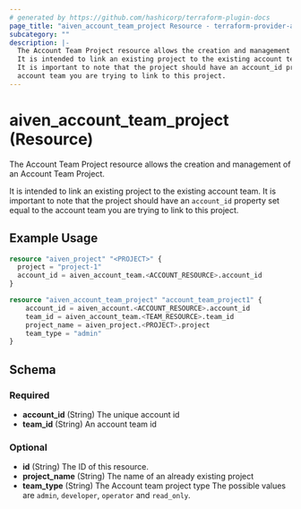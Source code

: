 ```yaml
---
# generated by https://github.com/hashicorp/terraform-plugin-docs
page_title: "aiven_account_team_project Resource - terraform-provider-aiven"
subcategory: ""
description: |-
  The Account Team Project resource allows the creation and management of an Account Team Project.
  It is intended to link an existing project to the existing account team.
  It is important to note that the project should have an account_id property set equal to the
  account team you are trying to link to this project.
---
```


# aiven_account_team_project (Resource)

The Account Team Project resource allows the creation and management of an Account Team Project.

It is intended to link an existing project to the existing account team.
It is important to note that the project should have an `account_id` property set equal to the
account team you are trying to link to this project.

## Example Usage

```terraform
resource "aiven_project" "<PROJECT>" {
  project = "project-1"
  account_id = aiven_account_team.<ACCOUNT_RESOURCE>.account_id
}

resource "aiven_account_team_project" "account_team_project1" {
    account_id = aiven_account.<ACCOUNT_RESOURCE>.account_id
    team_id = aiven_account_team.<TEAM_RESOURCE>.team_id
    project_name = aiven_project.<PROJECT>.project
    team_type = "admin"
}
```

<!-- schema generated by tfplugindocs -->
## Schema

### Required

- **account_id** (String) The unique account id
- **team_id** (String) An account team id

### Optional

- **id** (String) The ID of this resource.
- **project_name** (String) The name of an already existing project
- **team_type** (String) The Account team project type The possible values are `admin`, `developer`, `operator` and `read_only`.


